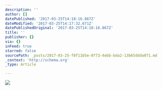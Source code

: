 ```yaml
---
description: ''
author: []
datePublished: '2017-03-25T14:18:16.867Z'
dateModified: '2017-03-25T14:17:32.671Z'
datePublishedOriginal: '2017-03-25T14:18:16.867Z'
title: ''
publisher: {}
via: {}
inFeed: true
starred: false
sourcePath: _posts/2017-03-25-f8f11b5e-0f73-4ebb-bda2-13b65ddda071.md
_context: 'http://schema.org'
_type: Article

---
```

![](https://the-grid-user-content.s3-us-west-2.amazonaws.com/abd17c29-40cc-45e2-aad4-3636bf7d0037.jpg)